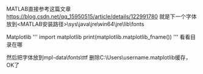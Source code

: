 MATLAB直接参考这篇文章
https://blog.csdn.net/qq_15950515/article/details/122991780
就是下一个字体放到<MATLAB安装路径>\sys\java\jre\win64\jre\lib\fonts

Matplotlib
'''
import matplotlib
print(matplotlib.matplotlib_fname())
'''
看看目录在哪

然后把字体放到mpl-data\fonts\ttf
删除C:\Users\username\.matplotlib缓存，OK了
